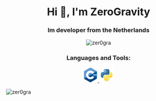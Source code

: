 <h1 align="center">Hi 👋, I'm ZeroGravity</h1>
<h3 align="center">Im developer from the Netherlands</h3>

<p align="center"> <img src="https://komarev.com/ghpvc/?username=zer0gra&label=Profile%20views&color=0e75b6&style=flat" alt="zer0gra" /> </p>

<h3 align="center">Languages and Tools:</h3>

<p align="center"> <a href="https://www.w3schools.com/cpp/" target="_blank" rel="noreferrer"> <img src="https://raw.githubusercontent.com/devicons/devicon/master/icons/cplusplus/cplusplus-original.svg" alt="cplusplus" width="40" height="40"/> </a>
<a href="https://www.python.org" target="_blank" rel="noreferrer"> <img src="https://raw.githubusercontent.com/devicons/devicon/master/icons/python/python-original.svg" alt="python" width="40" height="40"/> </a> </p>

<img align="center" src="https://github-readme-stats.vercel.app/api?username=zer0gra&show_icons=true&locale=en&theme=dark" alt="zer0gra" />

